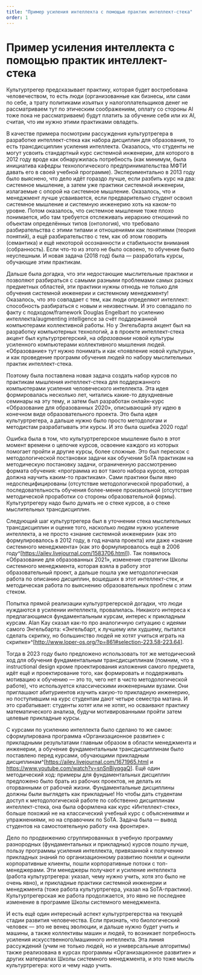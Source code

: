 ```yaml
---
title: "Пример усиления интеллекта c помощью практик интеллект-стека"
order: 1
---
```


# Пример усиления интеллекта c помощью практик интеллект-стека

Культуртрегер предсказывает практику, которая будет востребована человечеством, то есть люди (организованные как бизнесы, или сами по себе, а трату политиками изъятых у налогоплательщиков денег не рассматриваем тут по этическим соображениям, оплату со стороны AI тоже пока не рассматриваем) будут платить за обучение себя или их AI, считая, что им нужно этими практиками овладеть.

В качестве примера посмотрим рассуждения культуртрегера в разработке интеллект-стека как набора дисциплин для образования, то есть трансдисциплин усиления интеллекта. Оказалось, что студенты не могут усвоить стандартный курс системной инженерии, для которого в 2012 году вроде как обнаружилась потребность (как минимум, была инициатива кафедры технологического предпринимательства МФТИ давать его в своей учебной программе). Экспериментально в 2013 году было выяснено, что дело идёт гораздо лучше, если разбить курс на два: системное мышление, а затем уже практики системной инженерии, излагаемые с опорой на системное мышление. Оказалось, что и менеджмент лучше усваивается, если предварительно студент освоил системное мышление и системную инженерию хоть на каком-то уровне. Потом оказалось, что системное мышление тоже плохо понимается, ибо там требуется отслеживать иерархию отношений по объектам определённых типов (онтология), что требовало разбирательства с этими типами и отношениями как понятиями (теория понятий), а ещё разбирательство с тем, как об этом говорить (семантика) и ещё некоторой осознанности и стабильности внимания (собранность). Если что-то из этого не было освоено, то обучение было неуспешным. И новая задача (2018 год) была — разработать курсы, обучающие этим практикам.

Дальше была догадка, что эти недостающие мыслительные практики и позволяют разбираться с самыми разными проблемами самых разных предметных областей, эти практики нужны отнюдь не только для обучения системной инженерии и системному менеджменту! Оказалось, что это совпадает с тем, как люди определяют интеллект: способность разбираться с новым и неизвестным. И это совпадало по факту с подходом/framework Douglas Engelbart по усилению интеллекта/augmenting intelligence за счёт поддержанной компьютерами коллективной работы. Но у Энгельбарта акцент был на разработку компьютерных технологий, а в проекте интеллект-стека акцент был культуртрегерский, на *образовании* новой культуры усиленного компьютерами коллективного мышления людей. «Образование» тут нужно понимать и как «появление новой культуры», и как проведение программ обучения людей по набору мыслительных практик интеллект-стека.

Поэтому была поставлена новая задача создать набор курсов по практикам мышления интеллект-стека для поддержанного компьютерами усиления человеческого интеллекта. Эта идея формировалась несколько лет, читались какие-то двухдневные семинары на эту тему, и затем был разработан онлайн-курс «Образование для образованных 2020», описывающий эту идею в конечном виде образовательного проекта. Это была идея культуртрегера, а дальше нужно было просто методологам и методистам разрабатывать эти курсы. И это была ошибка 2020 года!

Ошибка была в том, что культуртрегерское мышление было в этот момент времени о цепочке курсов, освоение каждого из которых помогает пройти и другие курсы, более сложные. Это был перескок с методологической постановки задачи как обучении SoTA практикам на методическую постановку задачи, ограниченную рассмотрению формата обучения: «программа из вот такого набора курсов, которая должна научить каким-то практикам». Сами практики были явно недоспецифицированы (отсутствие методологической проработки), а последовательность обучения более-менее произвольной (отсутствие методической проработки со стороны образовательной формы). Культуртрегеру надо было думать не о стеке курсов, а о стеке мыслительных трансдисциплин.

Следующий шаг культуртрегера был в уточнении стека мыслительных трансдисциплин и оценке того, насколько людям нужно усиление интеллекта, а не просто «знание системной инженерии» (как это формулировалось в 2012 году, в год начала проекта) или даже «знание системного менеджмента» (как это формулировалось ещё в 2006 году^[<https://ailev.livejournal.com/1583706.html>]). Так появилось «Образование для образованных 2021», изменение стратегии Школы системного менеджмента, которая взяла в работу этот образовательный проект, а дальше пошла уже методологическая работа по описанию дисциплин, вошедших в этот интеллект-стек, и методическая работа по выяснению образовательных проблем с этим стеком.

Попытка прямой реализации культуртрегерской догадки, что люди нуждаются в усилении интеллекта, провалилась. Никакого интереса к предлагающимся фундаментальным курсам, интерес к прикладным курсам. Alan Kay сказал как-то про аналогичную ситуацию с идеями самого Энгельбарта: «Энгельбарт, к лучшему или худшему, пытался сделать скрипку, но большинство людей не хотят учиться играть на скрипке»^[<http://www.loper-os.org/?p=861#selection-223.58-223.64>].

Тогда в 2023 году было предложено использовать тот же методический ход для обучения фундаментальным трансдисциплинам (помним, что в instructional design кроме проектирования изложения самого предмета, идёт ещё и проектирование того, как формировать и поддерживать мотивацию к обучению — это то, чего нет в чисто методологической работе), что используется классическими инженерными вузами. Они приглашают абитуриентов изучить какую-то прикладную инженерию, но поступившим на курс студентам дают четыре семестра матана. И это срабатывает: студенты хотят или не хотят, но осваивают практику математического анализа, будучи мотивированными пройти затем целевые прикладные курсы.

С курсами по усилению интеллекта было сделано то же самое: сформулирована программа «Организационное развитие» с прикладными результатами главным образом в области менеджмента и инженерии, а обучение фундаментальным трансдисциплинам было поставлено перед курсами, обучающими прикладным дисциплинам^[<https://ailev.livejournal.com/1671965.html> и <https://www.youtube.com/watch?v=snSnBiyqgaQ>]. Ещё один методический ход: примеры для фундаментальных дисциплин предложено было брать из рабочих проектов, не делать их оторванными от рабочей жизни. Фундаментальные дисциплины должны были выглядеть как прикладные! Но чтобы дать студентам доступ к методологической работе по собственно дисциплинам интеллект-стека, она была оформлена как курс «Интеллект-стек», больше похожий не на классический учебный курс с объяснениями и упражнениями, но на справочник по SoTA. Задача была — вывод студентов на самостоятельную работу «на фронтире».

Дело по продвижению сгруппированных в учебную программу разнородных (фундаментальных и прикладных) курсов пошло лучше, пользу программы усиления интеллекта, привязанной к получению прикладных знаний по организационному развитию поняли и оценили корпоративные клиенты, пошли корпоративные потоки с топ-менеджерами. Эти менеджеры получают и усиление интеллекта (работа культуртрегера: указал, чему нужно учить, хотя это было не очень явно), и прикладные практики системной инженерии и менеджмента (тоже работа культуртрегера, указал на SoTA-практики). Культуртрегерская же работа продолжается, это явно не последнее изменение в программе Школы системного менеджмента.

И есть ещё один интересный аспект культуртрегерства на текущей стадии развития человечества. Если признать, что биологический человек — это не венец эволюции, и дальше нужно будет учить и машины, а также коллективы машин и людей, то возникает потребность усиления искусственного/машинного интеллекта. Эта линия рассуждений (учим не только людей, но и универсальные алгоритмы) также реализована в курсах программы «Организационное развитие» и других материалах Школы системного менеджмента, и это тоже мысль культуртрегера: кого и чему надо учить.